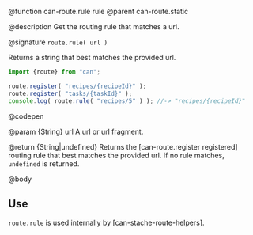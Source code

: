 @function can-route.rule rule
@parent can-route.static

@description Get the routing rule that matches a url.

@signature `route.rule( url )`

  Returns a string that best matches the provided url.

  ```js
  import {route} from "can";
  
  route.register( "recipes/{recipeId}" );
  route.register( "tasks/{taskId}" );
  console.log( route.rule( "recipes/5" ) ); //-> "recipes/{recipeId}"
  ```
  @codepen

  @param {String} url A url or url fragment.

  @return {String|undefined} Returns the [can-route.register registered] routing rule
  that best matches the provided url.  If no rule matches, `undefined` is returned.

@body

## Use

`route.rule` is used internally by [can-stache-route-helpers].
